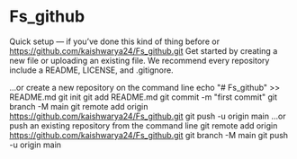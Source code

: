 # Fs_github

Quick setup — if you’ve done this kind of thing before
or	
https://github.com/kaishwarya24/Fs_github.git
Get started by creating a new file or uploading an existing file. We recommend every repository include a README, LICENSE, and .gitignore.

…or create a new repository on the command line
echo "# Fs_github" >> README.md
git init
git add README.md
git commit -m "first commit"
git branch -M main
git remote add origin https://github.com/kaishwarya24/Fs_github.git
git push -u origin main
…or push an existing repository from the command line
git remote add origin https://github.com/kaishwarya24/Fs_github.git
git branch -M main
git push -u origin main
